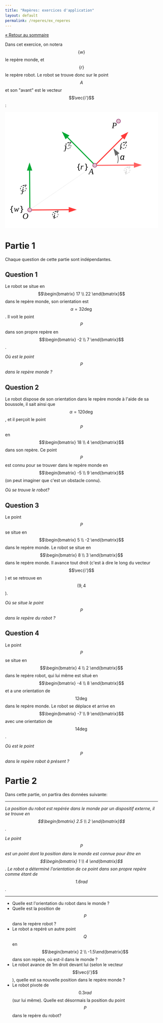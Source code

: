 ```yaml
---
title: "Repères: exercices d'application"
layout: default
permalink: /reperes/ex_reperes
---
```


[&laquo; Retour au sommaire](/reperes)

Dans cet exercice, on notera $$\{ w \}$$ le repère monde, et $$\{ r \}$$ le repère robot. Le robot se trouve
donc sur le point $$A$$ et son "avant" est le vecteur $$\vec{i'}$$:

<div class="text-center">
    <img src="/assets/imgs/robot_world.svg" />
</div>

# Partie 1

Chaque question de cette partie sont indépendantes.

## Question 1

Le robot se situe en $$\begin{bmatrix} 17 \\ 22 \end{bmatrix}$$ dans le repère monde, son orientation est $$\alpha = 32 \deg$$. 
Il voit le point $$P$$ dans son propre repère en $$\begin{bmatrix} -2 \\ 7 \end{bmatrix}$$.

*Où est le point $$P$$ dans le repère monde ?*

## Question 2

Le robot dispose de son orientation dans le repère monde à l'aide de sa boussole, il sait ainsi que
$$\alpha = 120 \deg$$, et il perçoit le point $$P$$ en $$\begin{bmatrix} 18 \\ 4 \end{bmatrix}$$ dans son repère.
Ce point $$P$$ est connu pour se trouver dans le repère monde en $$\begin{bmatrix} -5 \\ 9 \end{bmatrix}$$
(on peut imaginer que c'est un obstacle connu).

*Où se trouve le robot?*

## Question 3

Le point $$P$$ se situe en $$\begin{bmatrix} 5 \\ -2 \end{bmatrix}$$ dans le repère monde. Le robot se situe en
$$\begin{bmatrix} 8 \\ 3 \end{bmatrix}$$ dans le repère monde. Il avance tout droit (c'est à dire le long du
vecteur $$\vec{i'}$$) et se retrouve en $$(9, 4$$).

*Où se situe le point $$P$$ dans le repère du robot ?*

## Question 4

Le point $$P$$ se situe en $$\begin{bmatrix} 4 \\ 2 \end{bmatrix}$$ dans le repère robot, qui lui même est situé en
$$\begin{bmatrix} -4 \\ 8 \end{bmatrix}$$ et a une orientation de $$12 \deg$$ dans le repère monde. Le robot se déplace et arrive
en $$\begin{bmatrix} -7 \\ 9 \end{bmatrix}$$ avec une orientation de $$14 \deg$$.

*Où est le point $$P$$ dans le repère robot à présent ?*

# Partie 2

Dans cette partie, on partira des données suivante:

<hr/>

*La position du robot est repérée dans le monde par un dispositif externe, il se trouve
en $$\begin{bmatrix} 2.5 \\ 2 \end{bmatrix}$$.*

*Le point $$P$$ est un point dont la position dans le monde est connue pour être en
$$\begin{bmatrix} 1 \\ 4 \end{bmatrix}$$. Le robot a déterminé l'orientation de ce point dans son
propre repère comme étant de $$1.6 rad$$.*

<hr/>


* Quelle est l'orientation du robot dans le monde ?
* Quelle est la position de $$P$$ dans le repère robot ?
* Le robot a repéré un autre point $$Q$$ en $$\begin{bmatrix} 2 \\ -1.5\end{bmatrix}$$ dans son repère,
où est-il dans le monde ?
* Le robot avance de 1m droit devant lui (selon le vecteur $$\vec{i'}$$), quelle est sa nouvelle position dans le
repère monde ?
* Le robot pivote de $$0.3 rad$$ (sur lui même). Quelle est désormais la position du point $$P$$ dans le repère du
robot?